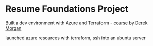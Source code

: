 # Resume Foundations Project

Built a dev environment with Azure and Terraform - [course by Derek Morgan](https://courses.morethancertified.com/courses/)

launched azure resources with terraform, ssh into an ubuntu server



<!--
Notes
- **state file** stores info about your resources 
- **datasource** - a query of the AWS API to receive information needed to deploy a resource [tf docs](https://registry.terraform.io/providers/hashicorp/aws/latest/docs/data-sources/ami)
- launch ec2 instance and grab AMI ID. go to AMI, public images in dropdown, and paste ami. grab owner #. 
- datasource file `ubuntu/images/hvm-ssd/ubuntu-bionic-18.04-amd64-server-*`
- generate key pair `ssh-keygen -t ed25519` \ `/c/Users/Marjy/.ssh/nameofkeyhere` \ to view keys `ls ~/.ssh`
- use **userdata** to bootstrap the instance and install the docker engine. to have an ec2 instance deployed with docker
- `terraform state show aws_instance.dev_node` \ grab public ip, `ssh -i ~/.ssh/mgkey ubuntu@public.ip.address.here`
- add EC2 host information into our SSH Config file - create windows-ssh-config.tpl file
- use a **[provisioner](https://www.terraform.io/language/resources/provisioners/syntax)** to configure the vscode on our local terminal to be able to ssh into our ec2 instance
- `terraform state list` \ `terraform apply -replace aws_instance.dev_node` replace fka taint
- `cat ~/.ssh/config` shows provisioner info 
- Remote-SSH Connect to host, click ip, linux, continue, new vscode window opens, docker --version to check if installed
- **terraform console** \ variable precedence - terraform.tfvars takes precedence
- use **conditional expressions** to choose the interpreter we need dynamically based on the defintion of the host_os variable \ `interpreter = var.host_os == "windows" ? ["Powershell", "-Command"] : ["bash", "-c"]`
- **outputs** outputs.tf `output "dev_ip" { value = aws_instance.dev_node.public_ip}` \ `terraform output`
- try new env - `docker run hello-world` `docker images hello-world`
-->
